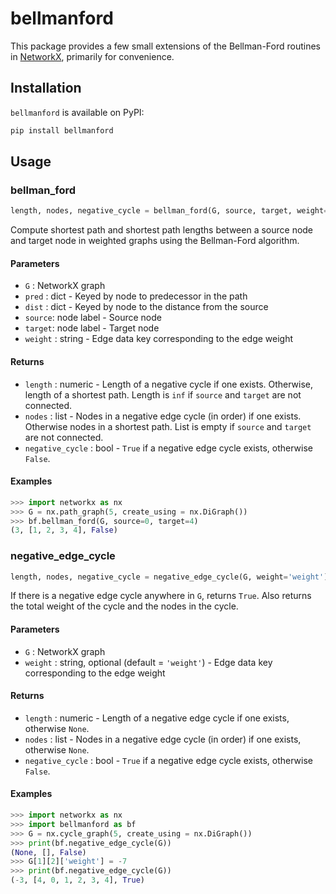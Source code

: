 # bellmanford

This package provides a few small extensions of the Bellman-Ford routines in [NetworkX](https://networkx.github.io), primarily for convenience.

## Installation

`bellmanford` is available on PyPI:

```bash
pip install bellmanford
```

## Usage

### bellman_ford

```python
length, nodes, negative_cycle = bellman_ford(G, source, target, weight='weight')
```

Compute shortest path and shortest path lengths between a source node and target node in weighted graphs using the Bellman-Ford algorithm.

#### Parameters
* `G` : NetworkX graph
* `pred` : dict - Keyed by node to predecessor in the path
* `dist` : dict - Keyed by node to the distance from the source
* `source`: node label - Source node
* `target`: node label - Target node
* `weight` : string - Edge data key corresponding to the edge weight

#### Returns
* `length` : numeric - Length of a negative cycle if one exists. Otherwise, length of a shortest path. Length is `inf` if `source` and `target` are not connected.
* `nodes` : list - Nodes in a negative edge cycle (in order) if one exists. Otherwise nodes in a shortest path. List is empty if `source` and `target` are not connected.
* `negative_cycle` : bool - `True` if a negative edge cycle exists, otherwise `False`.

#### Examples
```python
>>> import networkx as nx
>>> G = nx.path_graph(5, create_using = nx.DiGraph())
>>> bf.bellman_ford(G, source=0, target=4)
(3, [1, 2, 3, 4], False)
```

### negative_edge_cycle

```python
length, nodes, negative_cycle = negative_edge_cycle(G, weight='weight')
```

If there is a negative edge cycle anywhere in `G`, returns `True`. Also returns the total weight of the cycle and the nodes in the cycle.

#### Parameters
* `G` : NetworkX graph
* `weight` : string, optional (default = `'weight'`) - Edge data key corresponding to the edge weight

#### Returns
* `length` : numeric - Length of a negative edge cycle if one exists, otherwise `None`.
* `nodes` : list - Nodes in a negative edge cycle (in order) if one exists, otherwise `None`.
* `negative_cycle` : bool - `True` if a negative edge cycle exists, otherwise `False`.

#### Examples

```python
>>> import networkx as nx
>>> import bellmanford as bf
>>> G = nx.cycle_graph(5, create_using = nx.DiGraph())
>>> print(bf.negative_edge_cycle(G))
(None, [], False)
>>> G[1][2]['weight'] = -7
>>> print(bf.negative_edge_cycle(G))
(-3, [4, 0, 1, 2, 3, 4], True)
```
